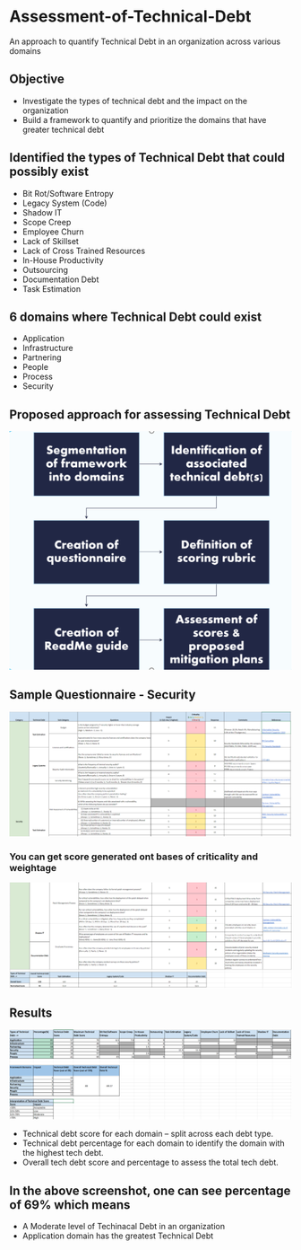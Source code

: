# Assessment-of-Technical-Debt
An approach to quantify Technical Debt in an organization across various domains

## Objective
- Investigate the types of technical debt and the impact on the organization
- Build a framework to quantify and prioritize the domains that have greater technical debt 

## Identified the types of Technical Debt that could possibly exist
- Bit Rot/Software Entropy
- Legacy System (Code)
- Shadow IT 
- Scope Creep
- Employee Churn 
- Lack of Skillset
- Lack of Cross Trained Resources 
- In-House Productivity 
- Outsourcing
- Documentation Debt
- Task Estimation  

## 6 domains where Technical Debt could exist
- Application
- Infrastructure
- Partnering
- People
- Process
- Security

## Proposed approach for assessing Technical Debt

![](Screenshots/approach.png)

## Sample Questionnaire - Security

![](Screenshots/security1.png)

### You can get score generated ont bases of criticality and weightage
![](Screenshots/security2.png)

## Results

![](Screenshots/results.png)

- Technical debt score for each domain – split across each debt type.
- Technical debt percentage for each domain to identify the domain with the highest tech debt.
- Overall tech debt score and percentage to assess the total tech debt.

## In the above screenshot, one can see percentage of 69% which means 
- A Moderate level of Techinacal Debt in an organization 
- Application domain has the greatest Technical Debt
